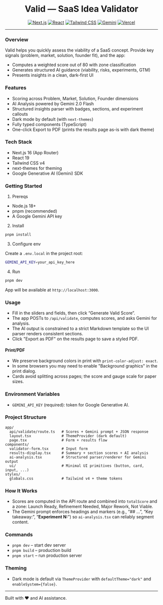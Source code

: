 <div align="center">

# Valid — SaaS Idea Validator

[![Next.js](https://img.shields.io/badge/Next.js-16-black?logo=nextdotjs)](https://nextjs.org)
[![React](https://img.shields.io/badge/React-19-20232a?logo=react)](https://react.dev)
[![Tailwind CSS](https://img.shields.io/badge/Tailwind%20CSS-v4-38b2ac?logo=tailwindcss&logoColor=white)](https://tailwindcss.com)
[![Gemini](https://img.shields.io/badge/Google%20Gemini-API-4285F4?logo=google)](https://ai.google.dev)
[![Vercel](https://img.shields.io/badge/Deployed%20on-Vercel-black?logo=vercel)](https://vercel.com)

</div>

---

### Overview

Valid helps you quickly assess the viability of a SaaS concept. Provide key signals (problem, market, solution, founder fit), and the app:

- Computes a weighted score out of 80 with zone classification
- Generates structured AI guidance (viability, risks, experiments, GTM)
- Presents insights in a clean, dark-first UI

### Features

- Scoring across Problem, Market, Solution, Founder dimensions
- AI Analysis powered by Gemini 2.0 Flash
- Structured insights parser with badges, sections, and experiment callouts
- Dark mode by default (with `next-themes`)
- Fully typed components (TypeScript)
- One-click Export to PDF (prints the results page as-is with dark theme)

### Tech Stack

- Next.js 16 (App Router)
- React 19
- Tailwind CSS v4
- next-themes for theming
- Google Generative AI (Gemini) SDK

### Getting Started

1) Prereqs

- Node.js 18+
- pnpm (recommended)
- A Google Gemini API key

2) Install

```bash
pnpm install
```

3) Configure env

Create a `.env.local` in the project root:

```bash
GEMINI_API_KEY=your_api_key_here
```

4) Run

```bash
pnpm dev
```

App will be available at `http://localhost:3000`.

### Usage

- Fill in the sliders and fields, then click “Generate Valid Score”.
- The app POSTs to `/api/validate`, computes scores, and asks Gemini for analysis.
- The AI output is constrained to a strict Markdown template so the UI parser renders consistent sections.
- Click "Export as PDF" on the results page to save a styled PDF.

#### Print/PDF

- We preserve background colors in print with `print-color-adjust: exact`.
- In some browsers you may need to enable "Background graphics" in the print dialog.
- Cards avoid splitting across pages; the score and gauge scale for paper sizes.

### Environment Variables

- `GEMINI_API_KEY` (required): token for Google Generative AI.

### Project Structure

```
app/
  api/validate/route.ts   # Scores + Gemini prompt + JSON response
  layout.tsx              # ThemeProvider (dark default)
  page.tsx                # Form + results flow
components/
  validator-form.tsx      # Input form
  results-display.tsx     # Summary + section scores + AI analysis
  ai-analysis.tsx         # Structured parser/renderer for Gemini output
  ui/                     # Minimal UI primitives (button, card, input, ...)
styles/
  globals.css             # Tailwind v4 + theme tokens
```

### How It Works

- Scores are computed in the API route and combined into `totalScore` and a zone: Launch Ready, Refinement Needed, Major Rework, Not Viable.
- The Gemini prompt enforces headings and markers (e.g., “## …”, “Key takeaway:”, “**Experiment N:**”) so `ai-analysis.tsx` can reliably segment content.

### Commands

- `pnpm dev` – start dev server
- `pnpm build` – production build
- `pnpm start` – run production server

### Theming

- Dark mode is default via `ThemeProvider` with `defaultTheme="dark"` and `enableSystem={false}`.

---

Built with ❤️ and AI assistance.


